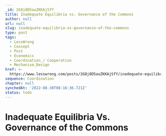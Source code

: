 ```yaml
---
_id: 2G8j8D5auZKKAjSfY
title: Inadequate Equilibria vs. Governance of the Commons
author: null
url: null
slug: inadequate-equilibria-vs-governance-of-the-commons
type: post
tags:
  - LessWrong
  - Concept
  - Post
  - Economics
  - Coordination_/ Cooperation
  - Mechanism_Design
href: >-
  https://www.lesswrong.com/posts/2G8j8D5auZKKAjSfY/inadequate-equilibria-vs-governance-of-the-commons
sequence: Coordination
chapter: null
synchedAt: '2022-08-30T08:16:36.721Z'
status: todo
---
```


# Inadequate Equilibria Vs. Governance of the Commons
